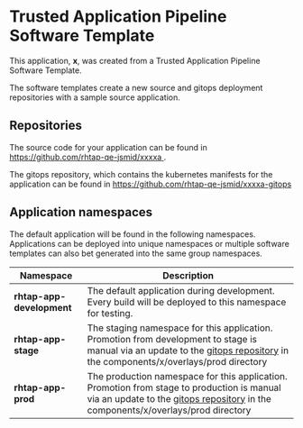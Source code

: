 # Trusted Application Pipeline Software Template

This application, **x**, was created from a Trusted Application Pipeline Software Template.

The software templates create a new source and gitops deployment repositories with a sample source application. 

## Repositories

The source code for your application can be found in [https://github.com/rhtap-qe-jsmid/xxxxa ](https://github.com/rhtap-qe-jsmid/xxxxa ).
 
The gitops repository, which contains the kubernetes manifests for the application can be found in 
[https://github.com/rhtap-qe-jsmid/xxxxa-gitops ](https://github.com/rhtap-qe-jsmid/xxxxa-gitops ) 

## Application namespaces 

The default application will be found in the following namespaces. Applications can be deployed into unique namespaces or multiple software templates can also bet generated into the same group namespaces.  

|  Namespace   |  Description   |  
| -------- | -------- |   
| **rhtap-app-development** | The default application during development. Every build will be deployed to this namespace for testing. | 
| **rhtap-app-stage** | The staging namespace for this application. Promotion from development to stage is manual via an update to the [gitops repository](https://github.com/rhtap-qe-jsmid/xxxxa-gitops ) in the components/x/overlays/prod directory |  
| **rhtap-app-prod** | The production namespace for this application. Promotion from stage to production is manual via an update to the [gitops repository](https://github.com/rhtap-qe-jsmid/xxxxa-gitops ) in the components/x/overlays/prod directory | 